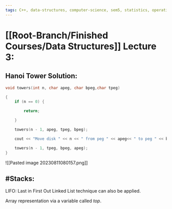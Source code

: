 ```yaml
---
tags: C++, data-structures, computer-science, sem5, statistics, operations-research, mathematics
---
```

# [[Root-Branch/Finished Courses/Data Structures]] Lecture 3:
## Hanoi Tower Solution:

```c++
void towers(int n, char apeg, char bpeg,char tpeg)

{
    if (n == 0) {

        return;

    }

    towers(n - 1, apeg, tpeg, bpeg);

    cout << "Move disk " << n << " from peg " << apeg<< " to peg " << bpeg << endl;

    towers(n - 1, tpeg, bpeg, apeg);
}
```

![[Pasted image 20230811080157.png]] 

## #Stacks:

LIFO: Last in First Out
Linked List technique can also be applied.

Array representation via a variable called _top_.
